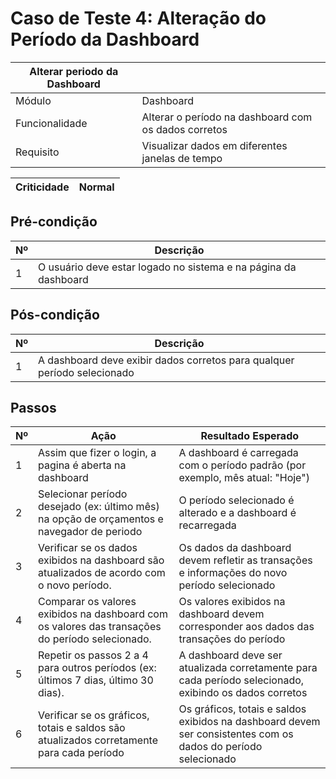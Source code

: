 # Caso de Teste 4: Alteração do Período da Dashboard

| Alterar periodo da Dashboard | |
| ---------------- | ----------|
| Módulo           | Dashboard |
| Funcionalidade   | Alterar o período na dashboard com os dados corretos |
| Requisito        | Visualizar dados em diferentes janelas de tempo |

| Criticidade | Normal |
| ----------- | ------- | 

## Pré-condição

| Nº | Descrição |     
| -- | -------- |
| 1  | O usuário deve estar logado no sistema e na página da dashboard |

## Pós-condição

| Nº | Descrição|
| -- | -------- |
| 1 | A dashboard deve exibir dados corretos para qualquer período selecionado |

## Passos

| Nº | Ação | Resultado Esperado |
|-------| --------------- | ------- |
| 1     | Assim que fizer o login, a pagina é aberta na dashboard  | A dashboard é carregada com o período padrão (por exemplo, mês atual: "Hoje") |
| 2     | Selecionar período desejado (ex: último mês) na opção de orçamentos e navegador de periodo | O período selecionado é alterado e a dashboard é recarregada |
| 3     | Verificar se os dados exibidos na dashboard são atualizados de acordo com o novo período. | Os dados da dashboard devem refletir as transações e informações do novo período selecionado |
| 4     | Comparar os valores exibidos na dashboard com os valores das transações do período selecionado. | Os valores exibidos na dashboard devem corresponder aos dados das transações do período |
| 5     | Repetir os passos 2 a 4 para outros períodos (ex: últimos 7 dias, último 30 dias).              | A dashboard deve ser atualizada corretamente para cada período selecionado, exibindo os dados corretos |
| 6     | Verificar se os gráficos, totais e saldos são atualizados corretamente para cada período | Os gráficos, totais e saldos exibidos na dashboard devem ser consistentes com os dados do período selecionado |